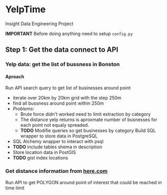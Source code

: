 # YelpTime

Insight Data Engineering Project  

**IMPORTANT** Before doing anything need to setup `config.py`
## Step 1: Get the data connect to API  

### Yelp data: get the list of bussness in Bonston  

#### Aproach
Run API search query to get list of businesses around point 
* iterate over 20km by 20km grid with the step 250m
* find all bussness around point within 250m
* *Problems*: 
	* Brute force didn't worked need to limit extraction by category
	* The distance yelp returns  is aproxmate number of busnesses for each point  not equaly spreaded.
	* **TODO**  Modifie queries so get businesses by category 
Build SQL wrapper to store data in PostgreSQL
* SQL Alchemy wrapper to interact with psql
* **TODO**  include tables shema in description
* Store location data in PostGIS
* **TODO** gist index locations

### Get distance information from [here.com](https://developer.here.com/)  
Run API to get POLYGON around point of interest that could be reached in time limit
